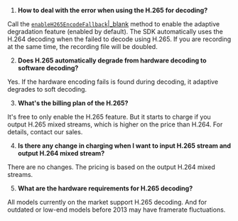 1. **How to deal with the error when using the H.265 for decoding?**

Call the [`enableH265EncodeFallback`\|_blank](@enableH265EncodeFallback) method to enable the adaptive degradation feature (enabled by default). The SDK automatically uses the H.264 decoding when the failed to decode using H.265. If you are recording at the same time, the recording file will be doubled.


2. **Does H.265 automatically degrade from hardware decoding to software decoding?**

Yes. If the hardware encoding fails is found during decoding, it adaptive degrades to soft decoding.


3. **What's the billing plan of the H.265?**

It's free to only enable the H.265 feature. But it starts to charge if you output H.265 mixed streams, which is higher on the price than H.264. For details, contact our sales.


4. **Is there any change in charging when I want to input H.265 stream and output H.264 mixed stream?**

There are no changes. The pricing is based on the output H.264 mixed streams.

5. **What are the hardware requirements for H.265 decoding?**


All models currently on the market support H.265 decoding. And for outdated or low-end models before 2013 may have framerate fluctuations.











